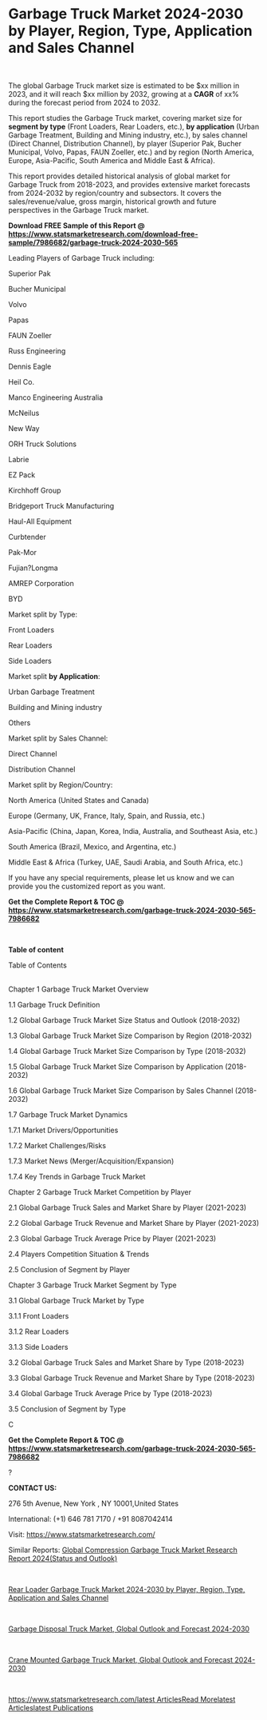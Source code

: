 <h1>Garbage Truck Market 2024-2030 by Player, Region, Type, Application and Sales Channel</h1><br/><p>The global Garbage Truck market size is estimated to be $xx million in 2023, and it will reach $xx million by 2032, growing at a <strong>CAGR</strong> of xx% during the forecast period from 2024 to 2032.</p>
 
 
 
 <p>This report studies the Garbage Truck market, covering market size for <strong>segment by type</strong> (Front Loaders, Rear Loaders, etc.), <strong>by application</strong> (Urban Garbage Treatment, Building and Mining industry, etc.), by sales channel (Direct Channel, Distribution Channel), by player (Superior Pak, Bucher Municipal, Volvo, Papas, FAUN Zoeller, etc.) and by region (North America, Europe, Asia-Pacific, South America and Middle East & Africa).</p>
 
 
 
 <p>This report provides detailed historical analysis of global market for Garbage Truck from 2018-2023, and provides extensive market forecasts from 2024-2032 by region/country and subsectors. It covers the sales/revenue/value, gross margin, historical growth and future perspectives in the Garbage Truck market.</p>
 
 
 
 <p><strong>Download FREE Sample of this Report @ <a href="https://www.statsmarketresearch.com/download-free-sample/7986682/garbage-truck-2024-2030-565">https://www.statsmarketresearch.com/download-free-sample/7986682/garbage-truck-2024-2030-565</a></strong></p>
 
 
 
 <p>Leading Players of Garbage Truck including:</p>
 
 
 
 <p>Superior Pak</p>
 
 
 
 <p>Bucher Municipal</p>
 
 
 
 <p>Volvo</p>
 
 
 
 <p>Papas</p>
 
 
 
 <p>FAUN Zoeller</p>
 
 
 
 <p>Russ Engineering</p>
 
 
 
 <p>Dennis Eagle</p>
 
 
 
 <p>Heil Co.</p>
 
 
 
 <p>Manco Engineering Australia</p>
 
 
 
 <p>McNeilus</p>
 
 
 
 <p>New Way</p>
 
 
 
 <p>ORH Truck Solutions</p>
 
 
 
 <p>Labrie</p>
 
 
 
 <p>EZ Pack</p>
 
 
 
 <p>Kirchhoff Group</p>
 
 
 
 <p>Bridgeport Truck Manufacturing</p>
 
 
 
 <p>Haul-All Equipment</p>
 
 
 
 <p>Curbtender</p>
 
 
 
 <p>Pak-Mor</p>
 
 
 
 <p>Fujian?Longma</p>
 
 
 
 <p>AMREP Corporation</p>
 
 
 
 <p>BYD</p>
 
 
 
 <p>Market split by Type:</p>
 
 
 
 <p>Front Loaders</p>
 
 
 
 <p>Rear Loaders</p>
 
 
 
 <p>Side Loaders</p>
 
 
 
 <p>Market split <strong>by Application</strong>:</p>
 
 
 
 <p>Urban Garbage Treatment</p>
 
 
 
 <p>Building and Mining industry</p>
 
 
 
 <p>Others</p>
 
 
 
 <p>Market split by Sales Channel:</p>
 
 
 
 <p>Direct Channel</p>
 
 
 
 <p>Distribution Channel</p>
 
 
 
 <p>Market split by Region/Country:</p>
 
 
 
 <p>North America (United States and Canada)</p>
 
 
 
 <p>Europe (Germany, UK, France, Italy, Spain, and Russia, etc.)</p>
 
 
 
 <p>Asia-Pacific (China, Japan, Korea, India, Australia, and Southeast Asia, etc.)</p>
 
 
 
 <p>South America (Brazil, Mexico, and Argentina, etc.)</p>
 
 
 
 <p>Middle East & Africa (Turkey, UAE, Saudi Arabia, and South Africa, etc.)</p>
 
 
 
 <p>If you have any special requirements, please let us know and we can provide you the customized report as you want.</p>
 
 
 
 <div><b>Get the Complete Report & TOC @ <a href="https://www.statsmarketresearch.com/garbage-truck-2024-2030-565-7986682">https://www.statsmarketresearch.com/garbage-truck-2024-2030-565-7986682</a></b></div>
 
 
 
 <p><br />
 
 <b>Table of content</b></p>
 
 
 
 <p>Table of Contents<br />
 
 <br />
 
 Chapter 1 Garbage Truck Market Overview<br />
 
 1.1 Garbage Truck Definition<br />
 
 1.2 Global Garbage Truck Market Size Status and Outlook (2018-2032)<br />
 
 1.3 Global Garbage Truck Market Size Comparison by Region (2018-2032)<br />
 
 1.4 Global Garbage Truck Market Size Comparison by Type (2018-2032)<br />
 
 1.5 Global Garbage Truck Market Size Comparison by Application (2018-2032)<br />
 
 1.6 Global Garbage Truck Market Size Comparison by Sales Channel (2018-2032)<br />
 
 1.7 Garbage Truck Market Dynamics<br />
 
 1.7.1 Market Drivers/Opportunities<br />
 
 1.7.2 Market Challenges/Risks<br />
 
 1.7.3 Market News (Merger/Acquisition/Expansion)<br />
 
 1.7.4 Key Trends in Garbage Truck Market<br />
 
 Chapter 2 Garbage Truck Market Competition by Player<br />
 
 2.1 Global Garbage Truck Sales and Market Share by Player (2021-2023)<br />
 
 2.2 Global Garbage Truck Revenue and Market Share by Player (2021-2023)<br />
 
 2.3 Global Garbage Truck Average Price by Player (2021-2023)<br />
 
 2.4 Players Competition Situation & Trends<br />
 
 2.5 Conclusion of Segment by Player<br />
 
 Chapter 3 Garbage Truck Market Segment by Type<br />
 
 3.1 Global Garbage Truck Market by Type<br />
 
 3.1.1 Front Loaders<br />
 
 3.1.2 Rear Loaders<br />
 
 3.1.3 Side Loaders<br />
 
 3.2 Global Garbage Truck Sales and Market Share by Type (2018-2023)<br />
 
 3.3 Global Garbage Truck Revenue and Market Share by Type (2018-2023)<br />
 
 3.4 Global Garbage Truck Average Price by Type (2018-2023)<br />
 
 3.5 Conclusion of Segment by Type<br />
 
 C</p>
 
 
 
 <div><b>Get the Complete Report & TOC @ <a href="https://www.statsmarketresearch.com/garbage-truck-2024-2030-565-7986682">https://www.statsmarketresearch.com/garbage-truck-2024-2030-565-7986682</a></b></div>
 
 
 
 <p>? </p>
 
 
 
 <p><b>CONTACT US:</b><br />
 
 276 5th Avenue, New York , NY 10001,United States<br />
 
 International: (+1) 646 781 7170 / +91 8087042414<br />
 
 Visit: <a href="https://www.statsmarketresearch.com/">https://www.statsmarketresearch.com/</a><br />
 
 Similar Reports: <a href="https://www.statsmarketresearch.com/garbage-truck-2024-2030-565-7986682">Global Compression Garbage Truck Market Research Report 2024(Status and Outlook)</a><br />
 
 <br />
 
 <a href="https://www.statsmarketresearch.com/garbage-truck-2024-2030-565-7986682">Rear Loader Garbage Truck Market 2024-2030 by Player, Region, Type, Application and Sales Channel</a><br />
 
 <br />
 
 <a href="https://www.statsmarketresearch.com/garbage-truck-2024-2030-565-7986682">Garbage Disposal Truck Market, Global Outlook and Forecast 2024-2030</a><br />
 
 <br />
 
 <a href="https://www.statsmarketresearch.com/garbage-truck-2024-2030-565-7986682">Crane Mounted Garbage Truck Market, Global Outlook and Forecast 2024-2030</a><br />
 
 <br />
 
 <a href="https://gyeongbokgung.com">https://www.statsmarketresearch.com/</a><a href="https://hallyeomaritime.com">latest Articles</a><a href="https://jingwansa.com">Read More</a><a href="https://nguoiviet.jp/">latest Articles</a><a href="https://www.intelmarketresearch.com/">latest Publications</a></p>